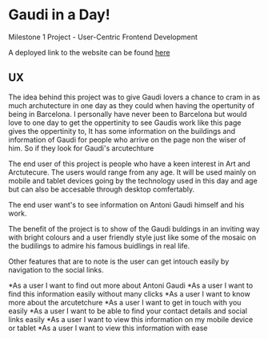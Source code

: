 <h1> Gaudi in a Day! </h1>
<p>Milestone 1 Project - User-Centric Frontend Development 

A deployed link to the website can be found [here](https://taitdanielle.github.io/Milestone1/")
<h2>UX</h2>
<p>The idea behind this project was to give Gaudi lovers a chance to cram in as much archutecture in one day as they could when having the opertunity of being in Barcelona.
I personally have never been to Barcelona but would love to one day to get the oppertinity to see Gaudis work like this page gives the oppertinity to, It has 
some information on the buildings and information of Gaudi for people who arrive on the page non the wiser of him. So if they look for Gaudi's arcutechture</p>

The end user of this project is people who have a keen interest in Art and Arctutecure. The users would range from any age. It will be used mainly on mobile and tablet devices going by the technology used in this day and age but can also be accesable through desktop comfertably.

The end user want's to see information on Antoni Gaudi himself and his work.

The benefit of the project is to show of the Gaudi buldings in an inviting way with bright colours and a user friendly style just like some of the mosaic on the budilings to admire his famous buidlings in real life.

Other features that are to note is the user can get intouch  easily by navigation to the social links.


*As a user I want to find out more about Antoni Gaudi
*As a user I want to find this information easily without many clicks
*As a user I want to know more about the arcutetchure
*As a user I want to get in touch with you easily
*As a user I want to be able to find your contact details and social links easily
*As a user I want to view this information on my mobile device or tablet
*As a user I want to view this information with ease
